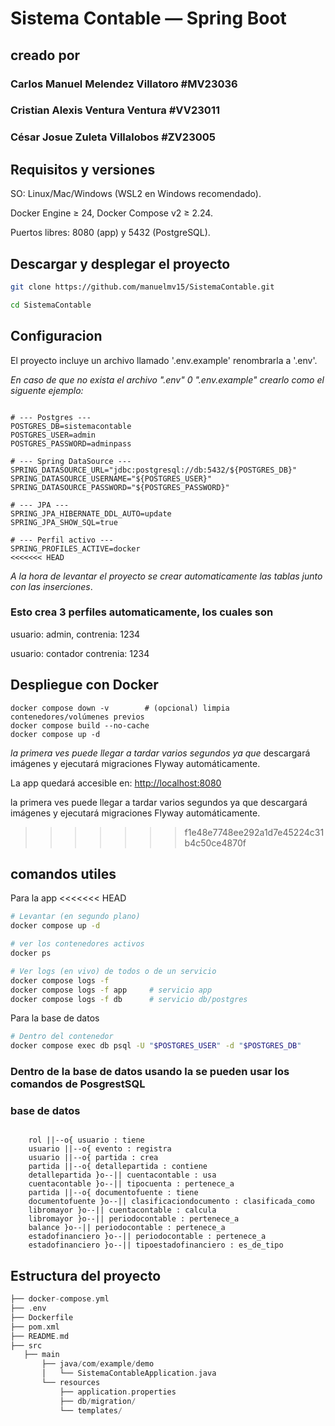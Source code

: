 # Sistema Contable — Spring Boot

## creado por


### Carlos Manuel Melendez Villatoro #MV23036

### Cristian Alexis Ventura Ventura #VV23011

### César Josue Zuleta Villalobos #ZV23005

## Requisitos y versiones

SO: Linux/Mac/Windows (WSL2 en Windows recomendado).

Docker Engine ≥ 24, Docker Compose v2 ≥ 2.24.

Puertos libres: 8080 (app) y 5432 (PostgreSQL).

## Descargar y desplegar el proyecto

``` bash
git clone https://github.com/manuelmv15/SistemaContable.git

cd SistemaContable

```

## Configuracion

El proyecto incluye un archivo llamado '.env.example' renombrarla a '.env'.

*En caso de que no exista el archivo ".env" 0 ".env.example" crearlo como el siguente ejemplo:*

 ```   .env

# --- Postgres ---
POSTGRES_DB=sistemacontable
POSTGRES_USER=admin
POSTGRES_PASSWORD=adminpass

# --- Spring DataSource ---
SPRING_DATASOURCE_URL="jdbc:postgresql://db:5432/${POSTGRES_DB}"
SPRING_DATASOURCE_USERNAME="${POSTGRES_USER}"
SPRING_DATASOURCE_PASSWORD="${POSTGRES_PASSWORD}"

# --- JPA ---
SPRING_JPA_HIBERNATE_DDL_AUTO=update
SPRING_JPA_SHOW_SQL=true

# --- Perfil activo ---
SPRING_PROFILES_ACTIVE=docker
<<<<<<< HEAD
```

*A la hora de levantar el proyecto se crear automaticamente las tablas junto con las inserciones*.

### Esto crea 3 perfiles automaticamente, los cuales son

usuario: admin, contrenia: 1234

usuario: contador contrenia: 1234

## Despliegue con Docker

```bahs
docker compose down -v        # (opcional) limpia contenedores/volúmenes previos
docker compose build --no-cache
docker compose up -d
```

*la primera ves puede llegar a tardar varios segundos ya que*  descargará imágenes y ejecutará migraciones Flyway automáticamente.

La app quedará accesible en:  [http://localhost:8080](http://localhost:8080)

la primera ves puede llegar a tardar varios segundos ya que  descargará imágenes y ejecutará migraciones Flyway automáticamente.
>>>>>>> f1e48e7748ee292a1d7e45224c31b4c50ce4870f

## comandos utiles

Para la app
<<<<<<< HEAD

```bash
# Levantar (en segundo plano)
docker compose up -d

# ver los contenedores activos
docker ps 

# Ver logs (en vivo) de todos o de un servicio
docker compose logs -f
docker compose logs -f app     # servicio app
docker compose logs -f db      # servicio db/postgres

```

Para la base de datos

```bash
# Dentro del contenedor
docker compose exec db psql -U "$POSTGRES_USER" -d "$POSTGRES_DB"
```

### **Dentro de la base de datos usando la se pueden usar los comandos de PosgrestSQL**

### base de datos

``` mermaid

    rol ||--o{ usuario : tiene
    usuario ||--o{ evento : registra
    usuario ||--o{ partida : crea
    partida ||--o{ detallepartida : contiene
    detallepartida }o--|| cuentacontable : usa
    cuentacontable }o--|| tipocuenta : pertenece_a
    partida ||--o{ documentofuente : tiene
    documentofuente }o--|| clasificaciondocumento : clasificada_como
    libromayor }o--|| cuentacontable : calcula
    libromayor }o--|| periodocontable : pertenece_a
    balance }o--|| periodocontable : pertenece_a
    estadofinanciero }o--|| periodocontable : pertenece_a
    estadofinanciero }o--|| tipoestadofinanciero : es_de_tipo
```

## Estructura del proyecto

``` swift
├── docker-compose.yml
├── .env
├── Dockerfile
├── pom.xml
├── README.md
├── src
   ├── main
       ├── java/com/example/demo
       │   └── SistemaContableApplication.java
       └── resources
           ├── application.properties
           ├── db/migration/
           └── templates/
```
